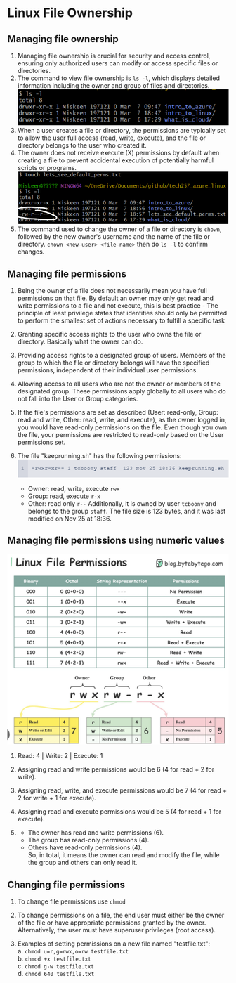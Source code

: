 # Linux File Ownership
## Managing file ownership
1. Managing file ownership is crucial for security and access control, ensuring only authorized users can modify or access specific files or directories.
2. The command to view file ownership is `ls -l`, which displays detailed information including the owner and group of files and directories.<br>
   ![alt text](img/image-8.png)
3. When a user creates a file or directory, the permissions are typically set to allow the user full access (read, write, execute), and the file or directory belongs to the user who created it.
4. The owner does not receive execute (X) permissions by default when creating a file to prevent accidental execution of potentially harmful scripts or programs.<br>
![alt text](img/image-9.png)
5. The command used to change the owner of a file or directory is `chown`, followed by the new owner's username and the name of the file or directory. `chown <new-user> <file-name>` then do `ls -l` to confirm changes.
## Managing file permissions

1. Being the owner of a file does not necessarily mean you have full permissions on that file. By default an owner may only get read and write permissions to a file and not execute, this is best practice - The principle of least privilege states that identities should only be permitted to perform the smallest set of actions necessary to fulfill a specific task

2. Granting specific access rights to the user who owns the file or directory. Basically what the owner can do.

3. Providing access rights to a designated group of users. Members of the group to which the file or directory belongs will have the specified permissions, independent of their individual user permissions.

4. Allowing access to all users who are not the owner or members of the designated group. These permissions apply globally to all users who do not fall into the User or Group categories.

5. If the file's permissions are set as described (User: read-only, Group: read and write, Other: read, write, and execute), as the owner logged in, you would have read-only permissions on the file. Even though you own the file, your permissions are restricted to read-only based on the User permissions set.

6. The file "keeprunning.sh" has the following permissions:<br>
   ![alt text](img/image-10.png) <br>
   - Owner: read, write, execute `rwx`
   - Group: read, execute `r-x`
   - Other: read only `r--`
   Additionally, it is owned by user `tcboony` and belongs to the group `staff`. The file size is 123 bytes, and it was last modified on Nov 25 at 18:36.

## Managing file permissions using numeric values
![alt text](img/image-11.png)<br>
1. Read: 4 | Write: 2 | Execute: 1

2. Assigning read and write permissions would be  6 (4 for read + 2 for write).

3. Assigning read, write, and execute permissions would be 7 (4 for read + 2 for write + 1 for execute).

4. Assigning read and execute permissions would be 5 (4 for read + 1 for execute).

5. 
   - The owner has read and write permissions (6).
   - The group has read-only permissions (4).
   - Others have read-only permissions (4).
   <br>So, in total, it means the owner can read and modify the file, while the group and others can only read it.

## Changing file permissions
1. To change file permissions use `chmod`

2. To change permissions on a file, the end user must either be the owner of the file or have appropriate permissions granted by the owner. Alternatively, the user must have superuser privileges (root access).

3. Examples of setting permissions on a new file named "testfile.txt":<br>
   a. `chmod u=r,g=rwx,o=rw testfile.txt`<br>
   b. `chmod +x testfile.txt`<br>
   c. `chmod g-w testfile.txt`<br>
   d. `chmod 640 testfile.txt`
